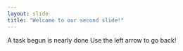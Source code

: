 ```yaml
---
layout: slide
title: "Welcome to our second slide!"
---
```

A task begun is nearly done
Use the left arrow to go back!
